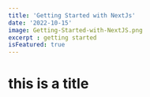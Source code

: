```yaml
---
title: 'Getting Started with NextJs'
date: '2022-10-15'
image: Getting-Started-with-NextJS.png
excerpt : getting started 
isFeatured: true
---
```

# this is a title
